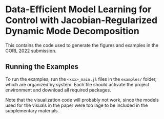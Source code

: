 # Data-Efficient Model Learning for Control with Jacobian-Regularized Dynamic Mode Decomposition

This contains the code used to generate the figures and examples in the CORL 2022 
submission.

## Running the Examples
To run the examples, run the `<xxx>_main.jl` files in the `examples/` folder, which are 
organized by system. Each file should activate the project environment and download all
required packages.

Note that the visualization code will probably not work, since the models used for the 
visuals in the paper were too lage to be included in the supplementary materials.